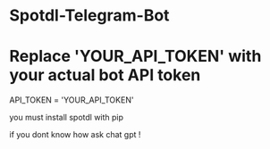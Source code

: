 # Spotdl-Telegram-Bot
# Replace 'YOUR_API_TOKEN' with your actual bot API token
API_TOKEN = 'YOUR_API_TOKEN'

you must install spotdl with pip

if you dont know how ask chat gpt !
